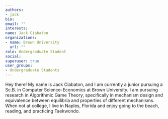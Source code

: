 ```yaml
---
authors:
- jack
bio: 
email: ""
interests:
name: Jack Ciabaton
organizations:
- name: Brown University
  url: ""
role: Undergraduate Student
social:
superuser: true
user_groups:
- Undergraduate Students
---
```


Hey there! My name is Jack Ciabaton, and I am currently a junior pursuing a Sc.B. in Computer Science-Economics at Brown University. I am pursuing research in Algorithmic Game Theory, specifically in mechanism design and equivalence between equilibria and properties of different mechanisms. When not at college, I live in Naples, Florida and enjoy going to the beach, reading, and practicing Taekwondo.